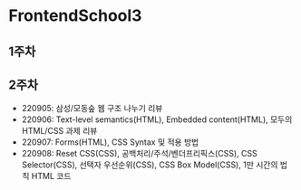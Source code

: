 # FrontendSchool3
## 1주차
## 2주차
* 220905: 삼성/모동숲 웹 구조 나누기 리뷰
* 220906: Text-level semantics(HTML), Embedded content(HTML), 모두의 HTML/CSS 과제 리뷰
* 220907: Forms(HTML), CSS Syntax 및 적용 방법
* 220908: Reset CSS(CSS), 공백처리/주석/벤더프리픽스(CSS), CSS Selector(CSS), 선택자 우선순위(CSS), CSS Box Model(CSS), 1만 시간의 법칙 HTML 코드
